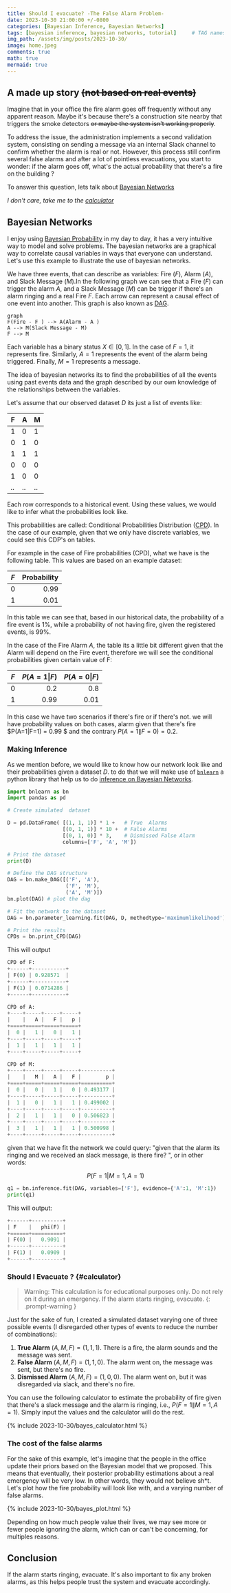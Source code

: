 ```yaml
---
title: Should I evacuate? -The False Alarm Problem-
date: 2023-10-30 21:00:00 +/-0800
categories: [Bayesian Inference, Bayesian Networks]
tags: [bayesian inference, bayesian networks, tutorial]     # TAG names should always be lowercase
img_path: /assets/img/posts/2023-10-30/
image: home.jpeg
comments: true
math: true
mermaid: true
---
```


## A made up story ~~(not based on real events)~~

Imagine that in your office the fire alarm goes off frequently without any apparent reason. Maybe it's because there's a construction site nearby that triggers the smoke detectors ~~or maybe the system isn't working properly~~.

To address the issue, the administration implements a second validation system, consisting on sending a message via an internal Slack channel to confirm whether the alarm is real or not. However, this process still confirm several false alarms and after a lot of pointless evacuations, you start to wonder: if the alarm goes off, what's the actual probability that there's a fire on the building ?

To answer this question, lets talk about [Bayesian Networks][1]

_I don't care, take me to the [calculator](#calculator)_

## Bayesian Networks

I enjoy using [Bayesian Probability][2] in my day to day, it has a very intuitive way to model and solve problems. The bayesian networks are a graphical way to correlate causal variables in ways that everyone can understand. Let's use this example to illustrate the use of bayesian networks. 

We have three events, that can describe as variables: Fire ($F$), Alarm ($A$), and Slack Message ($M$).In the following  graph we can see that a Fire ($F$) can trigger the alarm $A$, and a Slack Message ($M$) can be trigger if there's an alarm ringing and a real Fire $F$. Each arrow can represent a causal effect of one event into another. This graph is also known as [DAG][3]. 

```mermaid 
graph 
F(Fire - F ) --> A(Alarm - A )
A --> M(Slack Message - M)
F --> M
```

Each variable has a binary status $X \in [0,1]$. In the case of $F=1$, it represents fire. Similarly, $A=1$ represents the event of the alarm being triggered. Finally, $M=1$ represents a message. 

The idea of bayesian networks its to find the probabilities of all the events using past events data and the graph described by our own knowledge of the relationships between the variables. 


Let's assume that our observed dataset $D$ its just a list of events like:


| F | A | M |
|---|---|---|
| 1 | 0 | 1 |
| 0 | 1 | 0 |
| 1 | 1 | 1 |
| 0 | 0 | 0 |
| 1 | 0 | 0 |
| .. | .. | .. |

Each row corresponds to a historical event. Using these values, we would like to infer what the probabilities look like. 

This probabilities are called: Conditional Probabilities Distribution ([CPD][7]). In the case of our example, given that we only have discrete variables, we could see this CDP's on tables. 

For example in the case of Fire probabilities (CPD), what we have is the following table. This values are based on an example dataset:  

| $F$        | Probability |
|------------|------------:|
| 0          |   0.99      |
| 1          |   0.01      |

In this table we can see that, based in our historical data, the probability of a fire event is 1%, while a probability of not having fire, given the registered events, is 99%. 

In the case of the Fire Alarm $A$, the table its a little bit different given that the Alarm will depend on the Fire event, therefore we will see the conditional probabilities given certain value of F:

| $F$        | $P(A=1\|F)$ | $P(A=0\|F)$|
|------------|-----------:|------------:|
| 0          |   0.2      |   0.8       |
| 1          |   0.99     |   0.01      |

In this case we have two scenarios if there's fire or if there's not. we will have probability values on both cases, alarm given that there's fire  $P(A=1\|F=1) = 0.99 $ and the contrary $P(A=1\|F=0) = 0.2$. 




### Making Inference 

As we mention before, we would like to know how our network look like and their probabilities given a dataset $D$. to do that we will make use of [`bnlearn`][5] a python library that help us to do [inference on Bayesian Networks][6]. 

```python
import bnlearn as bn
import pandas as pd

# Create simulated  dataset

D = pd.DataFrame( [(1, 1, 1)] * 1 +   # True  Alarms 
                  [(0, 1, 1)] * 10 +  # False Alarms 
                  [(0, 1, 0)] * 3,    # Dismissed False Alarm
                  columns=['F', 'A', 'M'])

# Print the dataset
print(D)

# Define the DAG structure
DAG = bn.make_DAG([('F', 'A'), 
                   ('F', 'M'), 
                   ('A', 'M')])
bn.plot(DAG) # plot the dag

# Fit the network to the dataset
DAG = bn.parameter_learning.fit(DAG, D, methodtype='maximumlikelihood')

# Print the results
CPDs = bn.print_CPD(DAG)
```

This will output 

```python
CPD of F:
+------+-----------+
| F(0) | 0.928571  |
+------+-----------+
| F(1) | 0.0714286 |
+------+-----------+

CPD of A:
+----+-----+-----+-----+
|    |   A |   F |   p |
+====+=====+=====+=====+
|  0 |   1 |   0 |   1 |
+----+-----+-----+-----+
|  1 |   1 |   1 |   1 |
+----+-----+-----+-----+

CPD of M:
+----+-----+-----+-----+----------+
|    |   M |   A |   F |        p |
+====+=====+=====+=====+==========+
|  0 |   0 |   1 |   0 | 0.493177 |
+----+-----+-----+-----+----------+
|  1 |   0 |   1 |   1 | 0.499002 |
+----+-----+-----+-----+----------+
|  2 |   1 |   1 |   0 | 0.506823 |
+----+-----+-----+-----+----------+
|  3 |   1 |   1 |   1 | 0.500998 |
+----+-----+-----+-----+----------+
```
given that we have fit the network we could query: "given that the alarm its ringing and we received an slack message, is there fire? ", or in other words: 

$$P(F =1| M=1, A=1)$$

```python 
q1 = bn.inference.fit(DAG, variables=['F'], evidence={'A':1, 'M':1})
print(q1)
```

This will output:

```python
+------+----------+
| F    |   phi(F) |
+======+==========+
| F(0) |   0.9091 |
+------+----------+
| F(1) |   0.0909 |
+------+----------+
```
### Should I Evacuate ? {#calculator}


> Warning: This calculation is for educational purposes only. Do not rely on it during an emergency. If the alarm starts ringing, evacuate.
{: .prompt-warning }

Just for the sake of fun, I created a simulated dataset varying one of three possible events (I disregarded other types of events to reduce the number of combinations):

1. **True Alarm** $(A,M,F) = (1,1,1)$. There is a fire, the alarm sounds and the message was sent.
2. **False Alarm** $(A,M,F) =(1,1,0)$. The alarm went on, the message was sent, but there's no fire.
3. **Dismissed Alarm** $(A,M,F) = (1,0,0)$. The alarm went on, but it was disregarded via slack, and there's no fire.

You can use the following calculator to estimate the probability of fire given that there's a slack message and the alarm is ringing, i.e., $P(F =1\| M=1, A=1)$. Simply input the values and the calculator will do the rest.


{% include 2023-10-30/bayes_calculator.html %}

### The cost of the false alarms

For the sake of this example, let's imagine that the people in the office update their priors based on the Bayesian model that we proposed. This means that eventually, their posterior probability estimations about a real emergency will be very low. In other words, they would not believe sh*t. Let's plot how the fire probability will look like with, and a varying number of false alarms.

{% include 2023-10-30/bayes_plot.html %}

<script src="https://cdn.plot.ly/plotly-latest.min.js"></script>
<script src="/assets/js/2023-10-30/calculator.js"></script>
<div id="plot"></div>

Depending on how much people value their lives, we may see more or fewer people ignoring the alarm, which can or can't be concerning, for multiples reasons.

## Conclusion

If the alarm starts ringing, evacuate. It's also important to fix any broken alarms, as this helps people trust the system and evacuate accordingly. 




[1]: <https://algorithmsbook.com/files/dm.pdf#page=54>
[2]: <https://www.youtube.com/watch?v=A6Ud6oUCRak>
[3]: <https://en.wikipedia.org/wiki/Directed_acyclic_graph>
[4]: <https://erdogant.github.io/bnlearn/pages/html/Parameter%20learning.html#examples-parameter-learning>
[5]: <https://erdogant.github.io/bnlearn/pages/html/index.html>
[6]: <https://erdogant.github.io/bnlearn/pages/html/Examples.html#create-a-bayesian-network-learn-its-parameters-from-data-and-perform-the-inference>
[7]: <https://erdogant.github.io/bnlearn/pages/html/Parameter%20learning.html>